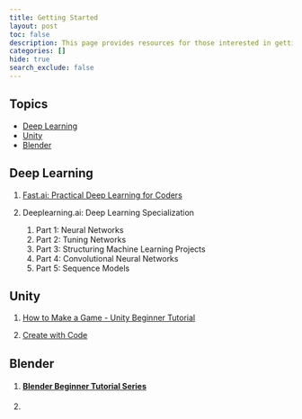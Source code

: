 ```yaml
---
title: Getting Started
layout: post
toc: false
description: This page provides resources for those interested in getting started with the topics covered in this blog. The page will be updated as new topics are covered.
categories: []
hide: true
search_exclude: false
---
```


## Topics

* [Deep Learning](#deep-learning)
* [Unity](#unity)
* [Blender](#blender)

## Deep Learning

1. [Fast.ai: Practical Deep Learning for Coders](https://course.fast.ai/)

   

2. Deeplearning.ai: Deep Learning Specialization

   1. Part 1: Neural Networks
   2. Part 2: Tuning Networks
   3. Part 3: Structuring Machine Learning Projects
   4. Part 4: Convolutional Neural Networks
   5. Part 5: Sequence Models

## Unity

1. [How to Make a Game - Unity Beginner Tutorial](https://www.youtube.com/watch?v=OR0e-1UBEOU&list=PLB5_EOMkLx_VHKn4IISeNwhlDrb1948ZX&index=3)

2. [Create with Code](https://learn.unity.com/course/create-with-code)

## Blender

1. #### [Blender Beginner Tutorial Series](https://www.youtube.com/playlist?list=PLjEaoINr3zgEq0u2MzVgAaHEBt--xLB6U)

2. 

